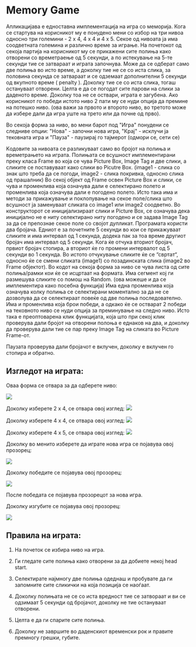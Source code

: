 # Memory Game

Апликацијава е едноставна имплементација на игра со меморија. Кога се стартува на корисникот му е понудено мени со избор на три нивоа односно три големини - 2 x 4, 4 x 4 и 4 x 5. Секое од нивоата ја има соодветната големина и различно време за играње. На почетокот од секоја партија на корисникот му се прикажени сите полиња како отворени со времетраење од 5 секунди, а по истекување на 5-те секунди тие се затвараат и играта започнува. Може да се одберат само две полиња во исто време, а доколку тие не се со иста слика, за половина секунда се затвараат и се одземаат дополнителни 5 секунди од вкупното време ( penalty ). Доколку тие се со иста слика, тогаш остануваат отворени. Целта е да се погодат сите парови на слики за даденото време. Доколку тоа не се оствари, играта е загубена. Ако корисникот го победи истото ниво 2 пати му се нуди опција да премине на потешко ниво. (ова важи за првото и второто ниво, во третото може да избере дали да игра уште на трето или да почне од прво). 

Во секоја форма за ниво, во мени барот под "Игра" понудени се следниве опции: "Нова" - започни нова игра, "Крај" - исклучи ја тековната игра и "Пауза" -  паузирај го тајмерот (одмори се, сети се)


Kодовите за нивоата се разликуваат само во бројот на полиња и времетрањето на играта. Полињата се всушност имплементирани преку класа Frame во која се чува Picture Box, Image Tag и две слики, а сликите се поставуваат како слики во Picutre Box. (image1 - слика со знак што треба да се погоди, image2 - слика покривка, односно слика од прашалник)
Во секој објект од Frame освен Picture Box и слики, се чува и променлива која означува дали е селектирано полето и променлива која означува дали е погодено полето. Исто така има и методи за прикажување и поклопување на секое поле/слика што всушност ја заменуваат сликата со image1 или image2 соодветно. Во конструкторот се иницијализираат слики и Picture Box, се означува дека иницијално не е ниту селектирано ниту погодено и се задава Image Tag за да се препознае секое поле со својот дупликат.
Програмата користи два бројача. Едниот е за почетните 5 секунди во кои се прикажуваат сликите и има интервал од 1 секунда, додека пак за тоа време другиот бројач има интервал од 5 секунди. Кога ќе отчука вториот бројач, првиот бројач стопира, а вториот ќе го промени интервалот од 5 секунди во 1 секунда. Во истото отчукување сликите ќе се “свртат“, односно ќе се смени сликата (image1) со позадинската слика (image2 во Frame објектот).
Во кодот на секоја форма за ниво се чува листа од сите полиња/рамки кои ќе се исцртаат на формата. Има сегмент кој ги размешува сликите со помош на Random. (ова можеше и да се имплементира како посебна функција) Има една променлива која означува колку полиња се селектирани моментално за да не се дозволува да се селектираат повеќе од две полиња последователно.
Има и променлива која брои победи, а одкако ќе се остварат 2 победи на тековното ниво се нуди опција за преминување на следно ниво. Исто така е преоптоварена клик функцијата, која што при секој клик проверува дали бројот на отворени полоња е еднаков на два, и доколку да проверува дали тие се пар преку Image Tag на сликата во Picture Frame-от.

Паузата проверува дали бројачот е вклучен, доколку е вклучен го стопира и обратно.


## Изгледот на играта:

Оваа форма се отвара за да одберете ниво:

<img src="http://i.imgur.com/86xaIUL.jpg"/>

Доколку изберете 2 x 4, се отвара овој изглед:
<img src="http://i.imgur.com/LBzt5eu.jpg"/>

Доколку изберете 4 x 4, се отвара овој изглед:
<img src="http://i.imgur.com/aVpIP7i.jpg"/>

Доколку изберете 4 x 5, се отвара овој изглед:
<img src="http://i.imgur.com/s21XIgR.jpg"/>

Доколку во менито изберете да играте нова игра се појавува овој прозорец:

<img src="http://i.imgur.com/tDpwk2z.jpg"/>

Доколку победите се појавува овој прозорец:

<img src="http://i.imgur.com/M2LJlxk.jpg"/>

После победата се појавува прозорецот за нова игра.

Доколку изгубите се појавува овој прозорец:

<img src="http://i.imgur.com/XK615ek.jpg"/>

## Правила на играта: 
                                                                                                      
1. На почеток се избира ниво на игра.

2. Ги гледате сите полиња како отворени за да добиете некој head start. 

3. Селектирате најмногу две полиња одеднаш и пробувате да ги запомните сите сликички на која позиција се наоѓаат.

4. Доколку полињата не се со иста вредност тие се затвораат и ви се одзимаат 5 секунди од бројачот, доколку не тие остануваат отворени.

5. Целта е да ги спарите сите полиња.

6. Доколку не завршите во даденскиот временски рок и правите премногу грешки, губите.
